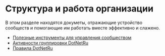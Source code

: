 # Структура и работа организации

В этом разделе находятся докуметы, отражающие устройство сообществ и помогающие им работать вместе эффективно и слажено.

- [Полезные инструменты для управления сообществом](Tools.md)
- [Активности группировки DotNetRu](Activities.md)
- [Правила DotNetRu](Rulles.md)


